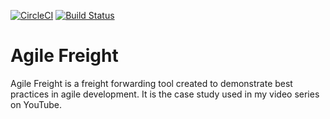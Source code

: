 [![CircleCI](https://circleci.com/gh/jamesmillerburgess/Agility-Freight.svg?style=svg)](https://circleci.com/gh/jamesmillerburgess/agility-freight)
[![Build Status](https://travis-ci.org/jamesmillerburgess/Agility-Freight.svg?branch=master)](https://travis-ci.org/jamesmillerburgess/agility-freight)

# Agile Freight

Agile Freight is a freight forwarding tool created to demonstrate best practices in agile development. It is the case study used in my video series on YouTube.